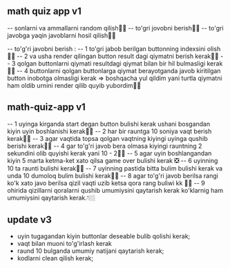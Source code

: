 ## math quiz app v1
-- sonlarni va ammallarni random qilish👍🏿
-- to'gri jovobni berish👍🏿
-- to'gri javobga yaqin javoblarni hosil qilish👍🏿

-- to'g'ri javobni berish :
-- 1 to'gri jabob berilgan buttonning indexsini olish👍🏿
-- 2 va usha render qilingan button result dagi qiymatni berish kerak👍🏿
-- 3 qolgan buttonlarni qiymati resultdagi qiymat bilan bir hil bulmasligi kerak👍🏿
-- 4 buttonlarni qolgan buttonlarga qiymat berayotganda javob kiritilgan button inobotga olmasligi kerak => boshqacha yul qildim yani turtla qiymatni ham oldib urnini render qilib quyib yubordim👍🏿

## math-quiz-app v1

-- 1 uyinga kirganda start degan button bulishi kerak ushani bosgandan kiyin uyin boshlanishi kerak👍🏿
-- 2 har bir rauntga 10 soniya vaqt berish kerak👍🏿
-- 3 agar vaqtida topsa qolgan vaqtning kiyingi uyinga qushib berishi kerak👍🏿
-- 4 gar to'g'ri javob bera olmasa kiyingi rauntning 2 sekundini olib quyishi kerak yani 10 - 2👍🏿
-- 5 agar uyin boshlangandan kiyin 5 marta ketma-ket xato qilsa game over bulishi kerak ❎
-- 6 uyinning 10 ta raunti bulishi kerak👍🏿
-- 7 uyinning pastida bitta bulim bulishi kerak va unda 10 dumoloq bulim bulishi kerak👍🏿
-- 8 agar to'g'ri javob berilsa rangi ko'k xato javo berilsa qizil vaqti uzib ketsa qora rang buliwi kk 👍🏿
-- 9 ohirida qizillarni qoralarni qushib umumiysini qaytarish kerak ko'klarnig ham umumiysini qaytarish kerak.👇🏼

## update v3
- uyin tugagandan kiyin buttonlar deseable bulib qolishi kerak;
- vaqt bilan muoni to'g'irlash kerak
- raund 10 bulganda umumiy natijani qaytarish kerak;
- kodlarni clean qilish kerak;


